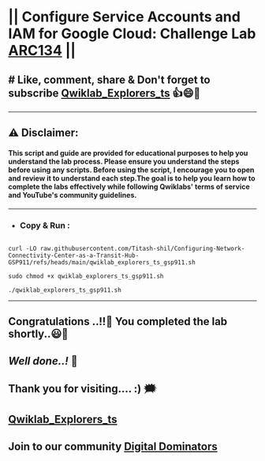 # || Configure Service Accounts and IAM for Google Cloud: Challenge Lab [ARC134](https://www.cloudskillsboost.google/games/5705/labs/36485) ||

## # Like, comment, share & Don't forget to subscribe [Qwiklab_Explorers_ts](https://youtube.com/@titashshil?si=RgamNu1dc9jVIbJN) 👍😄🤝

---
## ⚠️ **Disclaimer:**
#### This script and guide are provided for educational purposes to help you understand the lab process. Please ensure you understand the steps before using any scripts. Before using the script, I encourage you to open and review it to understand each step.The goal is to help you learn how to complete the labs effectively while following Qwiklabs' terms of service and YouTube's community guidelines.
---

- ### Copy & Run :

```

curl -LO raw.githubusercontent.com/Titash-shil/Configuring-Network-Connectivity-Center-as-a-Transit-Hub-GSP911/refs/heads/main/qwiklab_explorers_ts_gsp911.sh

sudo chmod +x qwiklab_explorers_ts_gsp911.sh

./qwiklab_explorers_ts_gsp911.sh
```

---

## Congratulations ..!!🎉  You completed the lab shortly..😃💯

## *Well done..!* 👏

## Thank you for visiting.... :) 🗯️

## [Qwiklab_Explorers_ts](https://youtube.com/@titashshil?si=RgamNu1dc9jVIbJN)

## Join to our community [Digital Dominators](https://chat.whatsapp.com/J0o1beFGCHfJ8ZHGKjcqkd)
